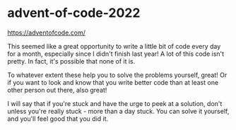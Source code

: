 # advent-of-code-2022
https://adventofcode.com/

This seemed like a great opportunity to write a little bit of code every day for a month, especially since I didn't finish last year! A lot of this code isn't pretty. In fact, it's possible that none of it is.

To whatever extent these help you to solve the problems yourself, great! Or if you want to look and know that you write better code than at least one other person out there, also great!

I will say that if you're stuck and have the urge to peek at a solution, don't unless you're really stuck - more than a day stuck. You can solve it yourself, and you'll feel good that you did it.
